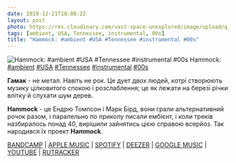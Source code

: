 ```yaml
---
date: 2019-12-21T18:08:22
layout: post
photo: https://res.cloudinary.com/vast-space-unexplored/image/upload/q_auto,dpr_auto,w_auto/photos/photo_827_21-12-2019_18-08-22.jpg
tags: [ambient, USA, Tennessee, instrumental, 00s]
title: "Hammock: #ambient #USA #Tennessee #instrumental #00s"
---
```

![Hammock: #ambient #USA #Tennessee #instrumental #00s](https://res.cloudinary.com/vast-space-unexplored/image/upload/q_auto,dpr_auto,w_auto/photos/photo_827_21-12-2019_18-08-22.jpg)
Hammock: [#ambient](/tags/#ambient) [#USA](/tags/#USA) [#Tennessee](/tags/#Tennessee) [#instrumental](/tags/#instrumental) [#00s](/tags/#00s)

**Гамак** - не метал. Навіть не рок. Це дует двох людей, котрі створюють музику цілковитого спокою і розслаблення; це як лежати на березі річки влітку й слухати шум дерев.

**Hammock** - це Ендрю Томпсон і Марк Бірд, вони грали альтернативний рочок разом, і паралельно по приколу писали ембієнт, і коли треків назбиралось понад 40, вирішили зайнятись цією справою всерйоз. Так народився їх проект **Hammock**.

[BANDCAMP](https://shop.hammockmusic.com/album/stranded-under-endless-sky-2) \| [APPLE MUSIC](https://music.apple.com/us/album/stranded-under-endless-sky-ep/666557646) \| [SPOTIFY](https://open.spotify.com/album/2R0LszZNC1hr53nyRYqb2W) \| [DEEZER](https://www.deezer.com/album/6737432?utm_source=deezer&amp;utm_content=album-6737432&amp;utm_term=1601611822_1576944362&amp;utm_medium=web) \| [GOOGLE MUSIC](https://play.google.com/music/m/Bbgnegniocknhpgsedoiscreeiu?t=Stranded_Under_Endless_Sky_-_Hammock) \| [YOUTUBE](https://www.youtube.com/playlist?list=PL-2hUcaJw68AHdETTerWvCp0pTTDIbXPZ) \| [RUTRACKER](https://rutracker.org/forum/viewtopic.php?t=2764720)